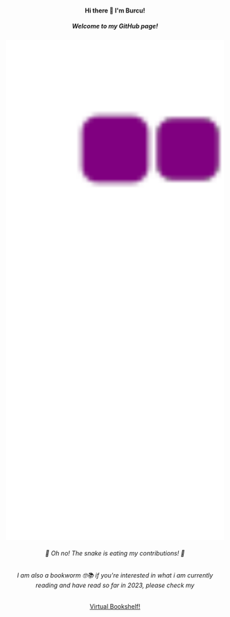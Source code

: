 <div align="center">
<h4>Hi there 👋 I'm Burcu! </h4>
  <h5>Welcome to my GitHub page! </h5>
</div>

<!--
**burcia1711/burcia1711** is a ✨ _special_ ✨ repository because its `README.md` (this file) appears on your GitHub profile.

Here are some ideas to get you started:


- 🌱 I’m currently learning ...
- 👯 I’m looking to collaborate on ...
- 🤔 I’m looking for help with ...
- 🔭 I’m currently working on ...
- 💬 Ask me about ...
- 📫 How to reach me: ...
- 😄 Pronouns: ...
- ⚡ Fun fact: ...
-->
<div align="center">
  <img alt="snake eating my contribution" src="https://github.com/burcia1711/burcia1711/blob/output/github-contribution-grid-snake.gif" width="800">
   <h6>🐍 Oh no! The snake is eating my contributions! 🐍</h6>
</div>

<div align="center">

  <h6>I am also a bookworm 🤓📚 if you're interested in what i am currently reading and have read so far in 2023, please check my </h6>
  
 [Virtual Bookshelf!](https://burcia1711.github.io/virtual-bookshelf/)
 
 </div>
 
 
